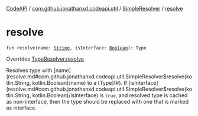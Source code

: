 [CodeAPI](../../index.md) / [com.github.jonathanxd.codeapi.util](../index.md) / [SimpleResolver](index.md) / [resolve](.)

# resolve

`fun resolve(name: `[`String`](https://kotlinlang.org/api/latest/jvm/stdlib/kotlin/-string/index.html)`, isInterface: `[`Boolean`](https://kotlinlang.org/api/latest/jvm/stdlib/kotlin/-boolean/index.html)`): Type`

Overrides [TypeResolver.resolve](../-type-resolver/resolve.md)

Resolves type with [name](resolve.md#com.github.jonathanxd.codeapi.util.SimpleResolver$resolve(kotlin.String, kotlin.Boolean)/name) to a [Type](#). If [isInterface](resolve.md#com.github.jonathanxd.codeapi.util.SimpleResolver$resolve(kotlin.String, kotlin.Boolean)/isInterface) is `true`, and resolved
type is cached as non-interface, then the type should be replaced with one that is marked as interface.

